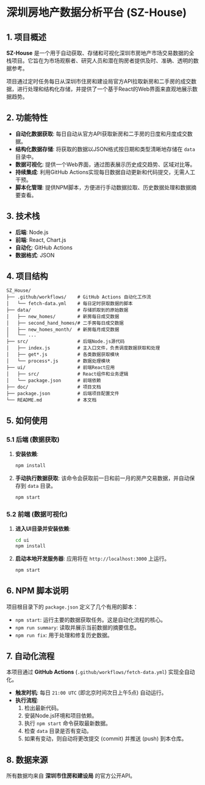 # 深圳房地产数据分析平台 (SZ-House)

## 1. 项目概述

**SZ-House** 是一个用于自动获取、存储和可视化深圳市房地产市场交易数据的全栈项目。它旨在为市场观察者、研究人员和潜在购房者提供及时、准确、透明的数据参考。

项目通过定时任务每日从深圳市住房和建设局官方API拉取新房和二手房的成交数据，进行处理和结构化存储，并提供了一个基于React的Web界面来直观地展示数据趋势。

## 2. 功能特性

- **自动化数据获取**: 每日自动从官方API获取新房和二手房的日度和月度成交数据。
- **结构化数据存储**: 将获取的数据以JSON格式按日期和类型清晰地存储在 `data` 目录中。
- **数据可视化**: 提供一个Web界面，通过图表展示历史成交趋势、区域对比等。
- **持续集成**: 利用GitHub Actions实现每日数据自动更新和代码提交，无需人工干预。
- **脚本化管理**: 提供NPM脚本，方便进行手动数据拉取、历史数据处理和数据摘要查看。

## 3. 技术栈

- **后端**: Node.js
- **前端**: React, Chart.js
- **自动化**: GitHub Actions
- **数据格式**: JSON

## 4. 项目结构

```
SZ_House/
├── .github/workflows/    # GitHub Actions 自动化工作流
│   └── fetch-data.yml    # 每日定时获取数据的脚本
├── data/                 # 存储抓取到的原始数据
│   ├── new_homes/        # 新房每日成交数据
│   ├── second_hand_homes/# 二手房每日成交数据
│   ├── new_homes_month/  # 新房每月成交数据
│   └── ...
├── src/                  # 后端Node.js源代码
│   ├── index.js          # 主入口文件，负责调度数据获取和处理
│   ├── get*.js           # 各类数据获取模块
│   └── process*.js       # 数据处理模块
├── ui/                   # 前端React应用
│   ├── src/              # React组件和业务逻辑
│   └── package.json      # 前端依赖
├── doc/                  # 项目文档
├── package.json          # 后端项目配置文件
└── README.md             # 本文档
```

## 5. 如何使用

### 5.1 后端 (数据获取)

1.  **安装依赖**:
    ```bash
    npm install
    ```

2.  **手动执行数据获取**:
    该命令会获取前一日和前一月的房产交易数据，并自动保存到 `data` 目录。
    ```bash
    npm start
    ```

### 5.2 前端 (数据可视化)

1.  **进入UI目录并安装依赖**:
    ```bash
    cd ui
    npm install
    ```

2.  **启动本地开发服务器**:
    应用将在 `http://localhost:3000` 上运行。
    ```bash
    npm start
    ```

## 6. NPM 脚本说明

项目根目录下的 `package.json` 定义了几个有用的脚本：

- `npm start`: 运行主要的数据获取任务。这是自动化流程的核心。
- `npm run summary`: 读取并展示当前数据的摘要信息。
- `npm run fix`: 用于处理和修复历史数据。

## 7. 自动化流程

本项目通过 **GitHub Actions** (`.github/workflows/fetch-data.yml`) 实现全自动化。

- **触发时机**: 每日 `21:00 UTC` (即北京时间次日上午5点) 自动运行。
- **执行流程**:
    1. 检出最新代码。
    2. 安装Node.js环境和项目依赖。
    3. 执行 `npm start` 命令获取最新数据。
    4. 检查 `data` 目录是否有变动。
    5. 如果有变动，则自动将更改提交 (commit) 并推送 (push) 到本仓库。

## 8. 数据来源

所有数据均来自 **深圳市住房和建设局** 的官方公开API。
